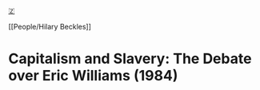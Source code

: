 [🇿](zotero://select/library/items/HGV9977D)

[[People/Hilary Beckles]] 
# Capitalism and Slavery: The Debate over Eric Williams (1984)

